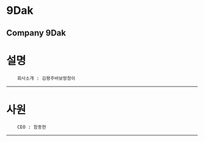 # 9Dak
Company 9Dak
---------------------------------------
# 설명

```
    회사소개 : 김평주바보멍청이
```
  
---------------------------------------
# 사원

```
    CEO : 함종현
```
  
---------------------------------------